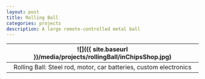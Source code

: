 ```yaml
---
layout: post
title: Rolling Ball
categories: projects
description: A large remote-controlled metal ball 
---
```


![]({{ site.baseurl }}/media/projects/rollingBall/inChipsShop.jpg) |
:----------: |
Rolling Ball: Steel rod, motor, car batteries, custom electronics |


